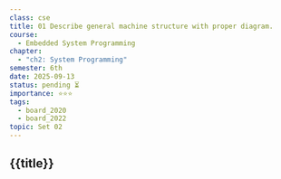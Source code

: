 ```yaml
---
class: cse
title: 01 Describe general machine structure with proper diagram.
course:
  - Embedded System Programming
chapter:
  - "ch2: System Programming"
semester: 6th
date: 2025-09-13
status: pending ⏳
importance: ⭐⭐⭐
tags:
  - board_2020
  - board_2022
topic: Set 02
---
```


## {{title}}
